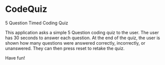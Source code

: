 # CodeQuiz
5 Question Timed Coding Quiz

This application asks a simple 5 Question coding quiz to the user. The user has 30 seconds to answer each question. At the end of the quiz, the user is shown how many questions were answered correctly, incorrectly, or unanswered. They can then press reset to retake the quiz.

Have fun!